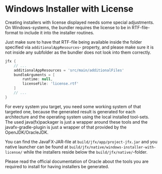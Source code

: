 Windows Installer with License
==============================

Creating installers with license displayed needs some special adjustments. On Windows-systems,
the bundler requires the license to be in RTF-file-format to include it into the installer routines.

Just make sure to have that RTF-file being available inside the folder specified via
`additionalAppResources`- property, and please make sure it is not inside any subfolder as the bundler
does not look into them correctly.


```groovy
jfx {
    // ...
    additionalAppResources = 'src/main/additionalFiles'
    bundleArguments = [
        runtime: null,
        licenseFile: 'license.rtf'
    ]
    // ...
}
```

For every system you target, you need some working system of that targeted one, because the generated result
is generated for each architecture and the operating system using the local installed tool-sets. The used
java(fx)packager is just a wrapper around these tools and the javafx-gradle-plugin is just a wrapper of that
provided by the OpenJDK/OracleJDK.

You can find the JavaFX-JAR-file at `build/jfx/app/project-jfx.jar` and you native launcher can be found at
`build/jfx/native/windows-installer-with-license/` while the installers reside below the `build/jfx/native/`-folder.

Please read the official documentation of Oracle about the tools you are required to install for having
installers be generated.
